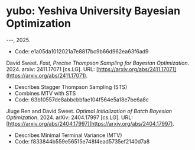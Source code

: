 # yubo: Yeshiva University Bayesian Optimization

*---*, 2025.
- Code: e1a05da1012021a7e8817bc9b66d962ea63f6ad9

David Sweet. *Fast, Precise Thompson Sampling for Bayesian Optimization*. 2024.
arxiv: 2411.17071 [cs.LG]. URL: [https://arxiv.org/abs/2411.17071](https://arxiv.org/abs/2411.17071).
- Describes Stagger Thompson Sampling (STS)
- Combines MTV with STS
- Code: 63b10557de8abbcbbfae104f564e5a18e7be6a8c

Jiuge Ren and David Sweet. *Optimal Initialization of Batch Bayesian Optimization*. 2024.
arXiv: 2404.17997 [cs.LG]. URL: [https://arxiv.org/abs/2404.17997](https://arxiv.org/abs/2404.17997).
- Describes Minimal Terminal Variance (MTV)
- Code: f833844b559e56515e748f4ead5735ef2140d7a8

